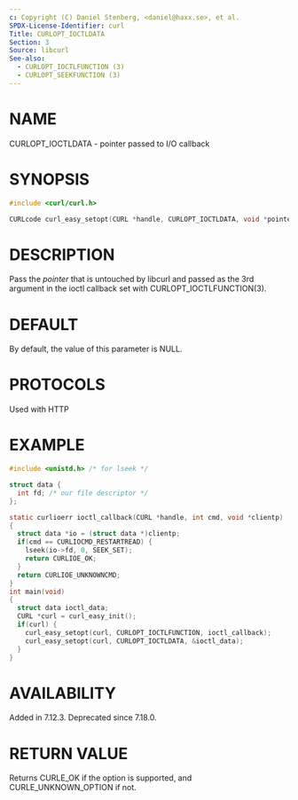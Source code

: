 ```yaml
---
c: Copyright (C) Daniel Stenberg, <daniel@haxx.se>, et al.
SPDX-License-Identifier: curl
Title: CURLOPT_IOCTLDATA
Section: 3
Source: libcurl
See-also:
  - CURLOPT_IOCTLFUNCTION (3)
  - CURLOPT_SEEKFUNCTION (3)
---
```


# NAME

CURLOPT_IOCTLDATA - pointer passed to I/O callback

# SYNOPSIS

~~~c
#include <curl/curl.h>

CURLcode curl_easy_setopt(CURL *handle, CURLOPT_IOCTLDATA, void *pointer);
~~~

# DESCRIPTION

Pass the *pointer* that is untouched by libcurl and passed as the 3rd
argument in the ioctl callback set with CURLOPT_IOCTLFUNCTION(3).

# DEFAULT

By default, the value of this parameter is NULL.

# PROTOCOLS

Used with HTTP

# EXAMPLE

~~~c
#include <unistd.h> /* for lseek */

struct data {
  int fd; /* our file descriptor */
};

static curlioerr ioctl_callback(CURL *handle, int cmd, void *clientp)
{
  struct data *io = (struct data *)clientp;
  if(cmd == CURLIOCMD_RESTARTREAD) {
    lseek(io->fd, 0, SEEK_SET);
    return CURLIOE_OK;
  }
  return CURLIOE_UNKNOWNCMD;
}
int main(void)
{
  struct data ioctl_data;
  CURL *curl = curl_easy_init();
  if(curl) {
    curl_easy_setopt(curl, CURLOPT_IOCTLFUNCTION, ioctl_callback);
    curl_easy_setopt(curl, CURLOPT_IOCTLDATA, &ioctl_data);
  }
}
~~~

# AVAILABILITY

Added in 7.12.3. Deprecated since 7.18.0.

# RETURN VALUE

Returns CURLE_OK if the option is supported, and CURLE_UNKNOWN_OPTION if not.
